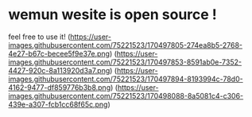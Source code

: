 # wemun wesite is open source !


feel free to use it!
(https://user-images.githubusercontent.com/75221523/170497805-274ea8b5-2768-4e27-b67c-becee5f9e37e.png)
(https://user-images.githubusercontent.com/75221523/170497853-8591ab0e-7352-4427-920c-8a113920d3a7.png)
(https://user-images.githubusercontent.com/75221523/170497894-8193994c-78d0-4162-9477-df859776b3b8.png)
(https://user-images.githubusercontent.com/75221523/170498088-8a5081c4-c306-439e-a307-fcb1cc68f65c.png)

